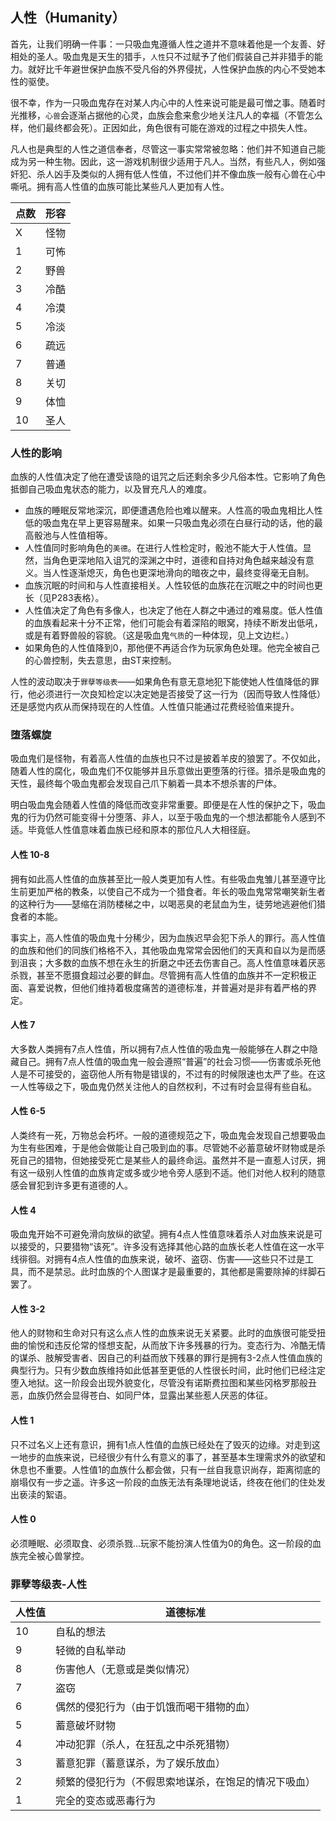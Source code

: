 ##  人性（Humanity）

首先，让我们明确一件事：一只吸血鬼遵循人性之道并不意味着他是一个友善、好相处的圣人。吸血鬼是天生的猎手，`人性`只不过赋予了他们假装自己并非猎手的能力。就好比千年避世保护血族不受凡俗的外界侵扰，人性保护血族的内心不受她本性的驱使。

很不幸，作为一只吸血鬼存在对某人内心中的人性来说可能是最可憎之事。随着时光推移，`心兽`会逐渐占据他的心灵，血族会愈来愈少地关注凡人的幸福（不管怎么样，他们最终都会死）。正因如此，角色很有可能在游戏的过程之中损失人性。

凡人也是典型的人性之道信奉者，尽管这一事实常常被忽略：他们并不知道自己能成为另一种生物。因此，这一游戏机制很少适用于凡人。当然，有些凡人，例如强奸犯、杀人凶手及类似的人拥有低人性值，不过他们并不像血族一般有心兽在心中嘶吼。拥有高人性值的血族可能比某些凡人更加有人性。

| 点数   | 形容   |
| ---- | ---- |
| X    | 怪物   |
| 1    | 可怖   |
| 2    | 野兽   |
| 3    | 冷酷   |
| 4    | 冷漠   |
| 5    | 冷淡   |
| 6    | 疏远   |
| 7    | 普通   |
| 8    | 关切   |
| 9    | 体恤   |
| 10   | 圣人   |

### 人性的影响

血族的人性值决定了他在遭受该隐的诅咒之后还剩余多少凡俗本性。它影响了角色抵御自己吸血鬼状态的能力，以及冒充凡人的难度。

- 血族的睡眠反常地深沉，即便遭遇危险也难以醒来。人性高的吸血鬼相比人性低的吸血鬼在早上更容易醒来。如果一只吸血鬼必须在白昼行动的话，他的最高骰池与人性值相等。
- 人性值同时影响角色的`美德`。在进行人性检定时，骰池不能大于人性值。显然，当角色更深地陷入诅咒的深渊之中时，道德和自持对角色越来越没有意义。当人性逐渐熄灭，角色也更深地滑向的暗夜之中，最终变得毫无自制。
- 血族沉眠的时间和与人性直接相关。人性较低的血族花在沉眠之中的时间也更长（见P283表格）。
- 人性值决定了角色有多像人，也决定了他在人群之中通过的难易度。低人性值的血族看起来十分不正常，他们可能会有着深陷的眼窝，持续不断发出低吼，或是有着野兽般的容貌。（这是吸血鬼`气质`的一种体现，见上文边栏。）
- 如果角色的人性值降到0，那他便不再适合作为玩家角色处理。他完全被自己的心兽控制，失去意思，由ST来控制。

人性的波动取决于`罪孽等级表`——如果角色有意无意地犯下能使她人性值降低的罪行，他必须进行一次良知检定以决定她是否接受了这一行为（因而导致人性降低）还是感觉内疚从而保持现在的人性值。人性值只能通过花费经验值来提升。

### 堕落螺旋

吸血鬼们是怪物，有着高人性值的血族也只不过是披着羊皮的狼罢了。不仅如此，随着人性的腐化，吸血鬼们不仅能够并且乐意做出更堕落的行径。猎杀是吸血鬼的天性，最终每个吸血鬼都会发现自己爪下躺着一具本不想杀害的尸体。

明白吸血鬼会随着人性值的降低而改变非常重要。即便是在人性的保护之下，吸血鬼的行为仍然可能变得十分堕落、非人，以至于吸血鬼的一个想法都能令人感到不适。毕竟低人性值意味着血族已经和原本的那位凡人大相径庭。

#### 人性 10-8

拥有如此高人性值的血族甚至比一般人类更加有人性。有些吸血鬼雏儿甚至遵守比生前更加严格的教条，以使自己不成为一个猎食者。年长的吸血鬼常常嘲笑新生者的这种行为——瑟缩在消防楼梯之中，以喝恶臭的老鼠血为生，徒劳地逃避他们猎食者的本能。

事实上，高人性值的吸血鬼十分稀少，因为血族迟早会犯下杀人的罪行。高人性值的血族和他们的同族们格格不入，其他吸血鬼常常会因他们的天真和自以为是而感到沮丧；大多数的血族不想在永生的折磨之中还去伤害自己。高人性值意味着厌恶杀戮，甚至不愿摄食超过必要的鲜血。尽管拥有高人性值的血族并不一定积极正面、喜爱说教，但他们维持着极度痛苦的道德标准，并普遍对是非有着严格的界定。

#### 人性 7

大多数人类拥有7点人性值，所以拥有7点人性值的吸血鬼一般能够在人群之中隐藏自己。拥有7点人性值的吸血鬼一般会遵照“普遍”的社会习惯——伤害或杀死他人是不可接受的，盗窃他人所有物是错误的，不过有的时候限速也太严了些。在这一人性等级之下，吸血鬼仍然关注他人的自然权利，不过有时会显得有些自私。

#### 人性 6-5

人类终有一死，万物总会朽坏。一般的道德规范之下，吸血鬼会发现自己想要吸血为生有些困难，于是他会做能让自己吸到血的事。尽管她不必蓄意破坏财物或是杀死自己的猎物，但她接受死亡是某些人的最终命运。虽然并不是一直惹人讨厌，拥有这一级别人性值的血族肯定或多或少地令旁人感到不适。他们对他人权利的随意感会冒犯到许多更有道德的人。

#### 人性 4

吸血鬼开始不可避免滑向放纵的欲望。拥有4点人性值意味着杀人对血族来说是可以接受的，只要猎物“该死”。许多没有选择其他心路的血族长老人性值在这一水平线徘徊。对拥有4点人性值的血族来说，破坏、盗窃、伤害——这些只不过是工具，而不是禁忌。此时血族的个人图谋才是最重要的，其他都是需要除掉的绊脚石罢了。

#### 人性 3-2

他人的财物和生命对只有这么点人性的血族来说无关紧要。此时的血族很可能受扭曲的愉悦和违反伦常的怪想支配，从而放下许多残暴的行为。变态行为、冷酷无情的谋杀、肢解受害者、因自己的利益而放下残暴的罪行是拥有3-2点人性值血族的典型行为。只有少数血族维持如此低甚至更低的人性很长时间，此时他们已经注定堕入地狱。这一阶段会出现外貌变化，尽管没有诺斯费拉图和某些冈格罗那般丑恶，血族仍然会显得苍白、如同尸体，显露出某些惹人厌恶的体征。

#### 人性 1

只不过名义上还有意识，拥有1点人性值的血族已经处在了毁灭的边缘。对走到这一地步的血族来说，已经很少有什么有意义的事了，甚至基本生理需求外的欲望和休息也不重要。人性值1的血族什么都会做，只有一丝自我意识尚存，距离彻底的崩塌仅有一步之遥。许多这一阶段的血族无法有条理地说话，终夜在他们的住处发出亵渎的絮语。

#### 人性 0

必须睡眠、必须取食、必须杀戮...玩家不能扮演人性值为0的角色。这一阶段的血族完全被心兽掌控。

### 罪孽等级表-人性

| 人性值  | 道德标准                       |
| ---- | -------------------------- |
| 10   | 自私的想法                      |
| 9    | 轻微的自私举动                    |
| 8    | 伤害他人（无意或是类似情况）             |
| 7    | 盗窃                         |
| 6    | 偶然的侵犯行为（由于饥饿而喝干猎物的血）       |
| 5    | 蓄意破坏财物                     |
| 4    | 冲动犯罪（杀人，在狂乱之中杀死猎物）         |
| 3    | 蓄意犯罪（蓄意谋杀，为了娱乐放血）          |
| 2    | 频繁的侵犯行为（不假思索地谋杀，在饱足的情况下吸血） |
| 1    | 完全的变态或恶毒行为                 |